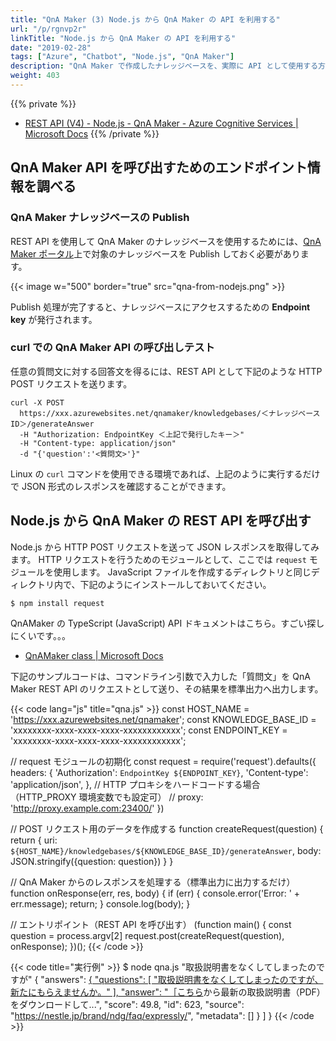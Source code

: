 ```yaml
---
title: "QnA Maker (3) Node.js から QnA Maker の API を利用する"
url: "/p/rgnvp2r"
linkTitle: "Node.js から QnA Maker の API を利用する"
date: "2019-02-28"
tags: ["Azure", "Chatbot", "Node.js", "QnA Maker"]
description: "QnA Maker で作成したナレッジベースを、実際に API として使用する方法の説明です。"
weight: 403
---
```


{{% private %}}
- [REST API (V4) - Node.js - QnA Maker - Azure Cognitive Services | Microsoft Docs](https://docs.microsoft.com/ja-jp/azure/cognitive-services/qnamaker/quickstarts/nodejs)
{{% /private %}}

QnA Maker API を呼び出すためのエンドポイント情報を調べる
----

### QnA Maker ナレッジベースの Publish

REST API を使用して QnA Maker のナレッジベースを使用するためには、[QnA Maker ポータル](https://qnamaker.ai/)上で対象のナレッジベースを Publish しておく必要があります。

{{< image w="500" border="true" src="qna-from-nodejs.png" >}}

Publish 処理が完了すると、ナレッジベースにアクセスするための **Endpoint key** が発行されます。

### curl での QnA Maker API の呼び出しテスト

任意の質問文に対する回答文を得るには、REST API として下記のような HTTP POST リクエストを送ります。

```
curl -X POST
  https://xxx.azurewebsites.net/qnamaker/knowledgebases/＜ナレッジベースID＞/generateAnswer
  -H "Authorization: EndpointKey ＜上記で発行したキー＞"
  -H "Content-type: application/json"
  -d "{'question':'<質問文>'}"
```

Linux の `curl` コマンドを使用できる環境であれば、上記のように実行するだけで JSON 形式のレスポンスを確認することができます。


Node.js から QnA Maker の REST API を呼び出す
----

Node.js から HTTP POST リクエストを送って JSON レスポンスを取得してみます。
HTTP リクエストを行うためのモジュールとして、ここでは `request` モジュールを使用します。
JavaScript ファイルを作成するディレクトリと同じディレクトリ内で、下記のようにインストールしておいてください。

```
$ npm install request
```

QnAMaker の TypeScript (JavaScript) API ドキュメントはこちら。すごい探しにくいです。。。

- [QnAMaker class | Microsoft Docs](https://docs.microsoft.com/en-us/javascript/api/botbuilder-ai/qnamaker?view=botbuilder-ts-latest)

下記のサンプルコードは、コマンドライン引数で入力した「質問文」を QnA Maker REST API のリクエストとして送り、その結果を標準出力へ出力します。

{{< code lang="js" title="qna.js" >}}
const HOST_NAME = 'https://xxx.azurewebsites.net/qnamaker';
const KNOWLEDGE_BASE_ID = 'xxxxxxxx-xxxx-xxxx-xxxx-xxxxxxxxxxxx';
const ENDPOINT_KEY = 'xxxxxxxx-xxxx-xxxx-xxxx-xxxxxxxxxxxx';

// request モジュールの初期化
const request = require('request').defaults({
  headers: {
    'Authorization': `EndpointKey ${ENDPOINT_KEY}`,
    'Content-type': 'application/json',
  },
  // HTTP プロキシをハードコードする場合（HTTP_PROXY 環境変数でも設定可）
  // proxy: 'http://proxy.example.com:23400/'
})

// POST リクエスト用のデータを作成する
function createRequest(question) {
  return {
    uri: `${HOST_NAME}/knowledgebases/${KNOWLEDGE_BASE_ID}/generateAnswer`,
    body: JSON.stringify({question: question})
  }
}

// QnA Maker からのレスポンスを処理する（標準出力に出力するだけ）
function onResponse(err, res, body) {
  if (err) {
    console.error('Error: ' + err.message);
    return;
  }
  console.log(body);
}

// エントリポイント（REST API を呼び出す）
(function main() {
  const question = process.argv[2]
  request.post(createRequest(question), onResponse);
})();
{{< /code >}}

{{< code title="実行例" >}}
$ node qna.js "取扱説明書をなくしてしまったのですが"
{
  "answers": [
    {
      "questions": [
        "取扱説明書をなくしてしまったのですが、新たにもらえませんか。"
      ],
      "answer": "［こちら](#dummy)から最新の取扱説明書（PDF）をダウンロードして...",
      "score": 49.8,
      "id": 623,
      "source": "https://nestle.jp/brand/ndg/faq/expressly/",
      "metadata": []
    }
  ]
}
{{< /code >}}

